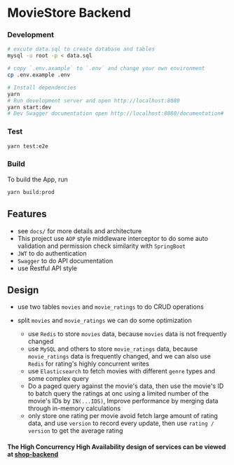 # MovieStore Backend

### Development

```bash
# excute data.sql to create database and tables
mysql -u root -p < data.sql

# copy `.env.axample` to `.env` and change your own environment
cp .env.example .env

# Install dependencies
yarn
# Run development server and open http://localhost:8080
yarn start:dev
# Dev Swagger documentation open http://localhost:8080/documentation#

```

### Test

```bash
yarn test:e2e
```

### Build

To build the App, run

```bash
yarn build:prod
```

## Features

- see `docs/` for more details and architecture
- This project use `AOP` style middleware interceptor to do some auto validation and permission check similarity with `SpringBoot`
- `JWT` to do authentication
- `Swagger` to do API documentation
- use Restful API style

## Design

- use two tables `movies` and `movie_ratings` to do CRUD operations
- split `movies` and `movie_ratings` we can do some optimization

  - use `Redis` to store `movies` data, because `movies` data is not frequently changed
  - use `MySQL` and others to store `movie_ratings` data, because `movie_ratings` data is frequently changed, and we can also use `Redis` for rating's highly concurrent writes
  - use `Elasticsearch` to fetch movies with different `genre` types and some complex query
  - Do a paged query against the movie's data, then use the movie's ID to batch query the ratings at onc using a limited number of the movie's IDs by `IN(...IDS)`, Improve performance by merging data through in-memory calculations
  - only store one rating per movie avoid fetch large amount of rating data, and use `version` to record every update, then use `rating / version` to get the average rating

#### The High Concurrency High Availability design of services can be viewed at [shop-backend](https://github.com/ElvisVern/shop-backend)
